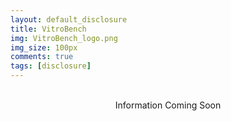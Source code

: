 ```yaml
---
layout: default_disclosure
title: VitroBench
img: VitroBench_logo.png
img_size: 100px
comments: true
tags: [disclosure]
---
```




</br>
<div align="center"> Information Coming Soon
